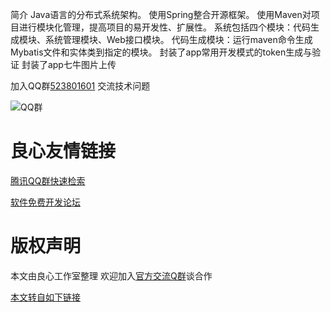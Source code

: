简介
Java语言的分布式系统架构。 使用Spring整合开源框架。
使用Maven对项目进行模块化管理，提高项目的易开发性、扩展性。
系统包括四个模块：代码生成模块、系统管理模块、Web接口模块。
代码生成模块：运行maven命令生成Mybatis文件和实体类到指定的模块。
封装了app常用开发模式的token生成与验证 
封装了app七牛图片上传


加入QQ群[523801601](http://u.720life.cn/g/6b035d89130863e17d7255d077a5a65f1ea2c53eb2842648eeba828c766b385a7ecf4ff6abcf9574f4deab51aa35efcc)
交流技术问题

![QQ群](http://git.oschina.net/wanzigehit/spring-restful-token/raw/master/1469523100817.png?dir=0&filepath=1469523100817.png&oid=4dc242cc1481a4b6011c7e26f1388caf0fe7b648&sha=a9d67a38a4272a9267ae30055ad8748f75a51308  "QQ群")


 # 良心友情链接

[腾讯QQ群快速检索](http://u.720life.cn/s/8cf73f7c)

[软件免费开发论坛](http://u.720life.cn/s/bbb01dc0)

# 版权声明 

本文由良心工作室整理 欢迎加入[官方交流Q群](https://u.720life.cn/s/f2316816)谈合作

[本文转自如下链接](http://u.720life.cn/g/2e71d0f0a5c601172267ba20d3a43c6ed561c6d1c4ec85895a58e9d3a48ad28d54716ba5d07a5da82d9c5cc39865c8631ab8ad9c1b1b3f484af9c2f08be108f06eac34a6d9fc45f9fc969ba9344a7ea1)